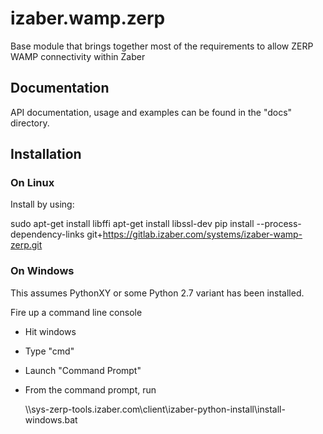 # izaber.wamp.zerp


Base module that brings together most of the requirements to allow ZERP WAMP
connectivity within Zaber

## Documentation

API documentation, usage and examples can be found in the "docs" directory.

## Installation

### On Linux
Install by using:

sudo apt-get install libffi apt-get install libssl-dev
pip install --process-dependency-links git+https://gitlab.izaber.com/systems/izaber-wamp-zerp.git

### On Windows

This assumes PythonXY or some Python 2.7 variant has been installed.

Fire up a command line console

* Hit windows
* Type "cmd" 
* Launch "Command Prompt"
* From the command prompt, run

	 \\\\sys-zerp-tools.izaber.com\client\izaber-python-install\install-windows.bat
